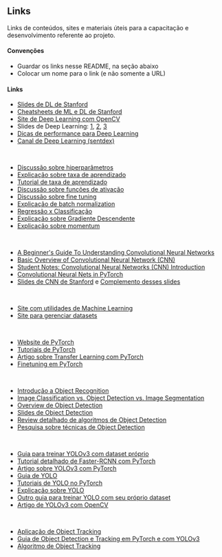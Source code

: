 ## Links

Links de conteúdos, sites e materiais úteis para a capacitação e desenvolvimento referente ao projeto.

#### Convenções

- Guardar os links nesse README, na seção abaixo
- Colocar um nome para o link (e não somente a URL)

#### Links

- [Slides de DL de Stanford](https://cs230.stanford.edu/winter2020/)
- [Cheatsheets de ML e DL de Stanford](https://stanford.edu/~shervine/teaching/)
- [Site de Deep Learning com OpenCV](https://www.learnopencv.com/)
- Slides de Deep Learning: [1](https://www.dropbox.com/s/7udotem1daz265x/AAAI2017-1-0205c.pdf?dl=0), [2](https://www.dropbox.com/s/qfz34ba3ftuli6b/AAAI2017-2-0203.pdf), [3](https://www.dropbox.com/s/6sbt9jmrwg414c8/AAAI2017-3-0331.pdf)
- [Dicas de performance para Deep Learning](https://machinelearningmastery.com/improve-deep-learning-performance/)
- [Canal de Deep Learning (sentdex)](https://www.youtube.com/channel/UCfzlCWGWYyIQ0aLC5w48gBQ)

&nbsp;

- [Discussão sobre hiperparâmetros](https://towardsdatascience.com/what-are-hyperparameters-and-how-to-tune-the-hyperparameters-in-a-deep-neural-network-d0604917584a)
- [Explicação sobre taxa de aprendizado](https://machinelearningmastery.com/understand-the-dynamics-of-learning-rate-on-deep-learning-neural-networks/)
- [Tutorial de taxa de aprendizado](https://machinelearningmastery.com/learning-rate-for-deep-learning-neural-networks/)
- [Discussão sobre funções de ativação](https://www.analyticsvidhya.com/blog/2020/01/fundamentals-deep-learning-activation-functions-when-to-use-them/)
- [Discussão sobre fine tuning](https://flyyufelix.github.io/2016/10/03/fine-tuning-in-keras-part1.html)
- [Explicação de batch normalization](https://www.learnopencv.com/batch-normalization-in-deep-networks/)
- [Regressão x Classificação](https://www.geeksforgeeks.org/regression-classification-supervised-machine-learning/)
- [Explicação sobre Gradiente Descendente](https://medium.com/@abhinav.mahapatra10/beginner-ml-basics-gradient-descent-31cc0732676f)
- [Explicação sobre momentum](https://medium.com/@abhinav.mahapatra10/ml-advanced-momentum-in-machine-learning-what-is-nesterov-momentum-ad37ce1935fc)

&nbsp;

- [A Beginner's Guide To Understanding Convolutional Neural Networks](https://adeshpande3.github.io/A-Beginner%27s-Guide-To-Understanding-Convolutional-Neural-Networks/)
- [Basic Overview of Convolutional Neural Network (CNN)](https://medium.com/dataseries/basic-overview-of-convolutional-neural-network-cnn-4fcc7dbb4f17)
- [Student Notes: Convolutional Neural Networks (CNN) Introduction](https://indoml.com/2018/03/07/student-notes-convolutional-neural-networks-cnn-introduction/)
- [Convolutional Neural Nets in PyTorch](https://algorithmia.com/blog/convolutional-neural-nets-in-pytorch)
- [Slides de CNN de Stanford](http://cs231n.stanford.edu/slides/) e [Complemento desses slides](https://cs231n.github.io/)

&nbsp;

- [Site com utilidades de Machine Learning](https://www.kaggle.com/)
- [Site para gerenciar datasets](https://roboflow.ai/)

&nbsp;

- [Website de PyTorch](https://pytorch.org/)
- [Tutoriais de PyTorch](https://www.learnopencv.com/learn-pytorch/)
- [Artigo sobre Transfer Learning com PyTorch](https://towardsdatascience.com/transfer-learning-picking-the-right-pre-trained-model-for-your-problem-bac69b488d16)
- [Finetuning em PyTorch](https://discuss.pytorch.org/t/how-to-perform-finetuning-in-pytorch/419)

&nbsp;

- [Introdução a Object Recognition](https://machinelearningmastery.com/object-recognition-with-deep-learning/)
- [Image Classification vs. Object Detection vs. Image Segmentation](https://medium.com/analytics-vidhya/image-classification-vs-object-detection-vs-image-segmentation-f36db85fe81)
- [Overview de Object Detection](https://cv-tricks.com/object-detection/faster-r-cnn-yolo-ssd/)
- [Slides de Object Detection](http://ww2.inf.ufg.br/~anderson/deeplearning/20181/Curso_DeepLearning%20-%20Object%20Detection-%20SSD%20Fast%20Faster%20RCNN%20Yolo.pdf)
- [Review detalhado de algoritmos de Object Detection](https://medium.com/@fractaldle/brief-overview-on-object-detection-algorithms-ec516929be93)
- [Pesquisa sobre técnicas de Object Detection](https://towardsdatascience.com/object-detection-using-deep-learning-approaches-an-end-to-end-theoretical-perspective-4ca27eee8a9a)

&nbsp;

- [Guia para treinar YOLOv3 com dataset próprio](https://blog.roboflow.ai/training-a-yolov3-object-detection-model-with-a-custom-dataset/)
- [Tutorial detalhado de Faster-RCNN com PyTorch](https://medium.com/@fractaldle/guide-to-build-faster-rcnn-in-pytorch-95b10c273439)
- [Artigo sobre YOLOv3 com PyTorch](https://michhar.github.io/learning-from-learning-yolov3/)
- [Guia de YOLO](https://hackernoon.com/understanding-yolo-f5a74bbc7967)
- [Tutoriais de YOLO no PyTorch](https://blog.paperspace.com/tag/series-yolo/)
- [Explicação sobre YOLO](https://medium.com/@jonathan_hui/real-time-object-detection-with-yolo-yolov2-28b1b93e2088)
- [Outro guia para treinar YOLO com seu próprio dataset](https://medium.com/@anirudh.s.chakravarthy/training-yolov3-on-your-custom-dataset-19a1abbdaf09)
- [Artigo de YOLOv3 com OpenCV](https://www.learnopencv.com/training-yolov3-deep-learning-based-custom-object-detector/)

&nbsp;

- [Aplicação de Object Tracking](https://www.move-lab.com/blog/tracking-things-in-object-detection-videos)
- [Guia de Object Detection e Tracking em PyTorch e com YOLOv3](https://towardsdatascience.com/object-detection-and-tracking-in-pytorch-b3cf1a696a98)
- [Algoritmo de Object Tracking](https://nanonets.com/blog/object-tracking-deepsort/)
